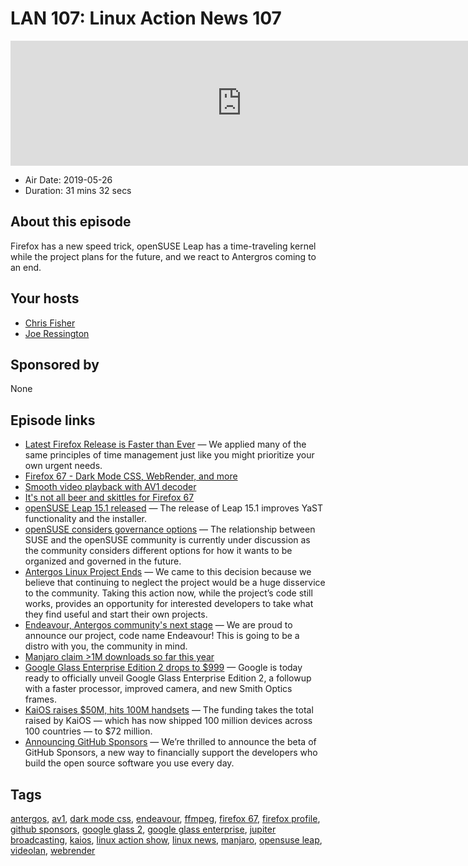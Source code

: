# LAN 107: Linux Action News 107

<iframe src="https://player.fireside.fm/v2/DAcK9LdX+Xaqw2S7C?theme=dark" width="740" height="200" frameborder="0" scrolling="no"></iframe>

* Air Date: 2019-05-26
* Duration: 31 mins 32 secs

## About this episode

Firefox has a new speed trick, openSUSE Leap has a time-traveling kernel while the project plans for the future, and we react to Antergros coming to an end.

## Your hosts
* [Chris Fisher](https://linuxactionnews.com/hosts/chris)
* [Joe Ressington](https://linuxactionnews.com/hosts/joe)

## Sponsored by

None



## Episode links

  * [Latest Firefox Release is Faster than Ever](https://blog.mozilla.org/blog/2019/05/21/latest-firefox-release-is-faster-than-ever/ "Latest Firefox Release is Faster than Ever") — We applied many of the same principles of time management just like you might prioritize your own urgent needs. 
  * [Firefox 67 - Dark Mode CSS, WebRender, and more](https://hacks.mozilla.org/2019/05/firefox-67-dark-mode-css-webrender/ "Firefox 67 - Dark Mode CSS, WebRender, and more")
  * [Smooth video playback with AV1 decoder](https://hacks.mozilla.org/2019/05/firefox-brings-you-smooth-video-playback-with-the-worlds-fastest-av1-decoder/ "Smooth video playback with AV1 decoder")
  * [It's not all beer and skittles for Firefox 67](https://www.bleepingcomputer.com/news/software/firefox-67-switching-to-empty-profiles-causing-data-loss-fears/ "It's not all beer and skittles for Firefox 67")
  * [openSUSE Leap 15.1 released](https://news.opensuse.org/2019/05/22/opensuse-community-releases-leap-15-1-version/ "openSUSE Leap 15.1 released") — The release of Leap 15.1 improves YaST functionality and the installer. 
  * [openSUSE considers governance options](https://lwn.net/SubscriberLink/788935/168c6473e5bd7eb4/ "openSUSE considers governance options") — The relationship between SUSE and the openSUSE community is currently under discussion as the community considers different options for how it wants to be organized and governed in the future.
  * [Antergos Linux Project Ends](https://antergos.com/blog/antergos-linux-project-ends/ "Antergos Linux Project Ends") — We came to this decision because we believe that continuing to neglect the project would be a huge disservice to the community. Taking this action now, while the project’s code still works, provides an opportunity for interested developers to take what they find useful and start their own projects.
  * [Endeavour, Antergos community's next stage](https://forum.antergos.com/topic/11780/endeavour-antergos-community-s-next-stage "Endeavour, Antergos community's next stage") — We are proud to announce our project, code name Endeavour! This is going to be a distro with you, the community in mind.
  * [Manjaro claim >1M downloads so far this year](https://twitter.com/ManjaroLinux/status/1131296923640573953 "Manjaro claim >1M downloads so far this year")
  * [Google Glass Enterprise Edition 2 drops to $999](https://venturebeat.com/2019/05/20/google-glass-enterprise-edition-2-levels-up-with-qualcomms-xr1-and-smith-frames/ "Google Glass Enterprise Edition 2 drops to $999") — Google is today ready to officially unveil Google Glass Enterprise Edition 2, a followup with a faster processor, improved camera, and new Smith Optics frames.
  * [KaiOS raises $50M, hits 100M handsets](https://techcrunch.com/2019/05/22/kaios-raises-50m-more-hits-100m-handsets-powered-by-its-feature-phone-os/ "KaiOS raises $50M, hits 100M handsets") — The funding takes the total raised by KaiOS — which has now shipped 100 million devices across 100 countries — to $72 million.
  * [Announcing GitHub Sponsors](https://github.blog/2019-05-23-announcing-github-sponsors-a-new-way-to-contribute-to-open-source/ "Announcing GitHub Sponsors") — We’re thrilled to announce the beta of GitHub Sponsors, a new way to financially support the developers who build the open source software you use every day.



## Tags

[antergos](https://linuxactionnews.com/tags/antergos), [av1](https://linuxactionnews.com/tags/av1), [dark mode css](https://linuxactionnews.com/tags/dark%20mode%20css), [endeavour](https://linuxactionnews.com/tags/endeavour), [ffmpeg](https://linuxactionnews.com/tags/ffmpeg), [firefox 67](https://linuxactionnews.com/tags/firefox%2067), [firefox profile](https://linuxactionnews.com/tags/firefox%20profile), [github sponsors](https://linuxactionnews.com/tags/github%20sponsors), [google glass 2](https://linuxactionnews.com/tags/google%20glass%202), [google glass enterprise](https://linuxactionnews.com/tags/google%20glass%20enterprise), [jupiter broadcasting](https://linuxactionnews.com/tags/jupiter%20broadcasting), [kaios](https://linuxactionnews.com/tags/kaios), [linux action show](https://linuxactionnews.com/tags/linux%20action%20show), [linux news](https://linuxactionnews.com/tags/linux%20news), [manjaro](https://linuxactionnews.com/tags/manjaro), [opensuse leap](https://linuxactionnews.com/tags/opensuse%20leap), [videolan](https://linuxactionnews.com/tags/videolan), [webrender](https://linuxactionnews.com/tags/webrender)